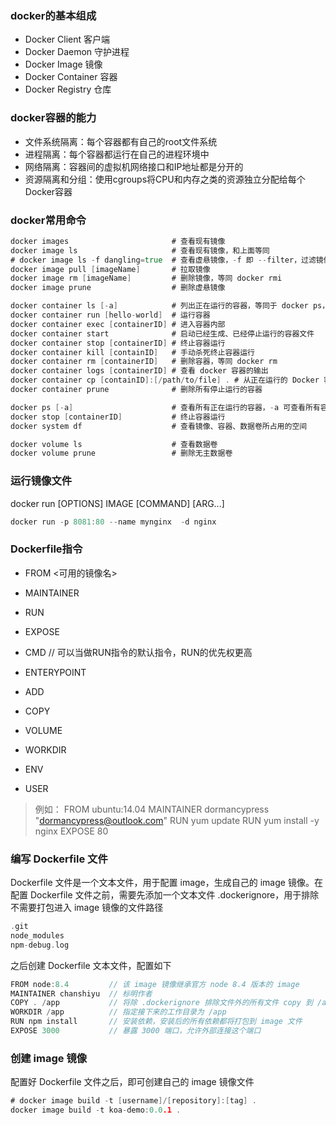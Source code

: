 ### docker的基本组成
- Docker Client 客户端
- Docker Daemon 守护进程
- Docker Image 镜像
- Docker Container 容器
- Docker Registry 仓库

### docker容器的能力
- 文件系统隔离：每个容器都有自己的root文件系统
- 进程隔离：每个容器都运行在自己的进程环境中
- 网络隔离：容器间的虚拟机网络接口和IP地址都是分开的
- 资源隔离和分组：使用cgroups将CPU和内存之类的资源独立分配给每个Docker容器

### docker常用命令
```go
docker images                       # 查看现有镜像
docker image ls                     # 查看现有镜像，和上面等同
# docker image ls -f dangling=true  # 查看虚悬镜像，-f 即 --filter，过滤镜像
docker image pull [imageName]       # 拉取镜像
docker image rm [imageName]         # 删除镜像，等同 docker rmi
docker image prune                  # 删除虚悬镜像

docker container ls [-a]            # 列出正在运行的容器，等同于 docker ps，-a 可查看所有容器
docker container run [hello-world]  # 运行容器
docker container exec [containerID] # 进入容器内部
docker container start              # 启动已经生成、已经停止运行的容器文件
docker container stop [containerID] # 终止容器运行
docker container kill [containID]   # 手动杀死终止容器运行
docker container rm [containerID]   # 删除容器，等同 docker rm
docker container logs [containerID] # 查看 docker 容器的输出
docker container cp [containID]:[/path/to/file] . # 从正在运行的 Docker 容器里面，将文件拷贝到本机
docker container prune              # 删除所有停止运行的容器

docker ps [-a]                      # 查看所有正在运行的容器，-a 可查看所有容器
docker stop [containerID]           # 终止容器运行
docker system df                    # 查看镜像、容器、数据卷所占用的空间

docker volume ls                    # 查看数据卷
docker volume prune                 # 删除无主数据卷
```

### 运行镜像文件
docker run [OPTIONS] IMAGE [COMMAND] [ARG...]
```go
docker run -p 8081:80 --name mynginx  -d nginx
```

### Dockerfile指令
- FROM <可用的镜像名>
- MAINTAINER <name>
- RUN 
- EXPOSE

- CMD // 可以当做RUN指令的默认指令，RUN的优先权更高
- ENTERYPOINT
- ADD
- COPY
- VOLUME

- WORKDIR
- ENV
- USER


> 例如：
FROM ubuntu:14.04
MAINTAINER dormancypress "dormancypress@outlook.com"
RUN yum update
RUN yum install -y nginx
EXPOSE 80


### 编写 Dockerfile 文件
Dockerfile 文件是一个文本文件，用于配置 image，生成自己的 image 镜像。在配置 Dockerfile 文件之前，需要先添加一个文本文件 .dockerignore，用于排除不需要打包进入 image 镜像的文件路径
```go
.git
node_modules
npm-debug.log
```
之后创建 Dockerfile 文本文件，配置如下
```go
FROM node:8.4         // 该 image 镜像继承官方 node 8.4 版本的 image
MAINTAINER chanshiyu  // 标明作者
COPY . /app           // 将除 .dockerignore 排除文件外的所有文件 copy 到 /app 目录
WORKDIR /app          // 指定接下来的工作目录为 /app
RUN npm install       // 安装依赖，安装后的所有依赖都将打包到 image 文件
EXPOSE 3000           // 暴露 3000 端口，允许外部连接这个端口
```


### 创建 image 镜像
配置好 Dockerfile 文件之后，即可创建自己的 image 镜像文件
```go
# docker image build -t [username]/[repository]:[tag] .
docker image build -t koa-demo:0.0.1 .
```
